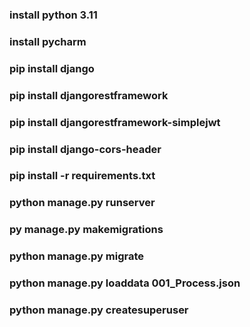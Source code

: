 ### install python 3.11
### install pycharm
### pip install django
### pip install djangorestframework
### pip install djangorestframework-simplejwt
### pip install django-cors-header
### pip install -r requirements.txt
###  python manage.py runserver
### py manage.py makemigrations
### python manage.py migrate
### python manage.py loaddata 001_Process.json
### python manage.py createsuperuser
